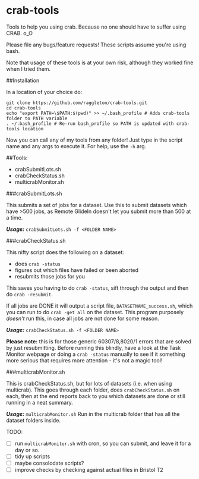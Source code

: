 crab-tools
==========

Tools to help you using crab. Because no one should have to suffer using CRAB. o_O

Please file any bugs/feature requests! These scripts assume you're using bash.

Note that usage of these tools is at your own risk, although they worked fine when I tried them.

##Installation

In a location of your choice do:

```
git clone https://github.com/raggleton/crab-tools.git
cd crab-tools
echo "export PATH=\$PATH:$(pwd)" >> ~/.bash_profile # Adds crab-tools folder to PATH variable
. ~/.bash_profile # Re-run bash_profile so PATH is updated with crab-tools location
```

Now you can call any of my tools from any folder! Just type in the script name and any args to execute it. For help, use the `-h` arg.

##Tools:

- crabSubmitLots.sh
- crabCheckStatus.sh
- multicrabMonitor.sh

###crabSubmitLots.sh

This submits a set of jobs for a dataset. Use this to submit datasets which have >500 jobs, as Remote GlideIn doesn't let you submit more than 500 at a time. 

**_Usage:_** `crabSubmitLots.sh -f <FOLDER NAME>`

###crabCheckStatus.sh

This nifty script does the following on a dataset:

- does `crab -status`
- figures out which files have failed or been aborted
- resubmits those jobs for you

This saves you having to do `crab -status`, sift through the output and then do `crab -resubmit`.

If all jobs are DONE it will output a script file, `DATASETNAME_success.sh`, which you can run to do `crab -get all` on the dataset. This program purposely *doesn't* run this, in case all jobs are not done for some reason.

**_Usage:_** `crabCheckStatus.sh -f <FOLDER NAME>`

**Please note:** this is for those generic 60307/8,8020/1 errors that are solved by just resubmitting. Before running this blindly, have a look at the Task Monitor webpage or doing a `crab -status` manually to see if it something more serious that requires more attention - it's not a magic tool!

###multicrabMonitor.sh

This is crabCheckStatus.sh, but for lots of datasets (i.e. when using multicrab). This goes through each folder, does `crabCheckStatus.sh` on each, then at the end reports back to you which datasets are done or still running in a neat summary.

**_Usage:_** `multicrabMonitor.sh`
Run in the multicrab folder that has all the dataset folders inside.

TODO:
- [ ] run `multicrabMonitor.sh` with cron, so you can submit, and leave it for a day or so.
- [ ] tidy up scripts
- [ ] maybe consolodate scripts?
- [ ] improve checks by checking against actual files in Bristol T2
